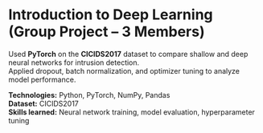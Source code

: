 # Introduction to Deep Learning (Group Project – 3 Members)

Used **PyTorch** on the **CICIDS2017** dataset to compare shallow and deep neural networks for intrusion detection.  
Applied dropout, batch normalization, and optimizer tuning to analyze model performance.

**Technologies:** Python, PyTorch, NumPy, Pandas  
**Dataset:** CICIDS2017   
**Skills learned:** Neural network training, model evaluation, hyperparameter tuning

